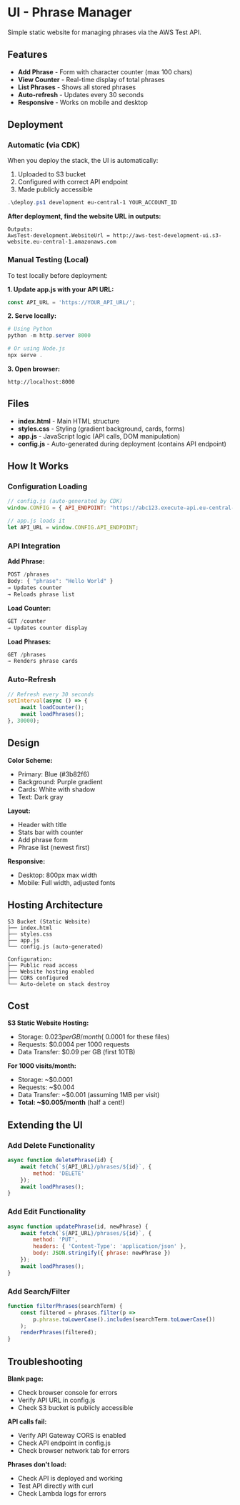 # UI - Phrase Manager

Simple static website for managing phrases via the AWS Test API.

## Features

- **Add Phrase** - Form with character counter (max 100 chars)
- **View Counter** - Real-time display of total phrases
- **List Phrases** - Shows all stored phrases
- **Auto-refresh** - Updates every 30 seconds
- **Responsive** - Works on mobile and desktop

## Deployment

### Automatic (via CDK)

When you deploy the stack, the UI is automatically:
1. Uploaded to S3 bucket
2. Configured with correct API endpoint
3. Made publicly accessible

```powershell
.\deploy.ps1 development eu-central-1 YOUR_ACCOUNT_ID
```

**After deployment, find the website URL in outputs:**
```
Outputs:
AwsTest-development.WebsiteUrl = http://aws-test-development-ui.s3-website.eu-central-1.amazonaws.com
```

### Manual Testing (Local)

To test locally before deployment:

**1. Update app.js with your API URL:**
```javascript
const API_URL = 'https://YOUR_API_URL/';
```

**2. Serve locally:**
```powershell
# Using Python
python -m http.server 8000

# Or using Node.js
npx serve .
```

**3. Open browser:**
```
http://localhost:8000
```

## Files

- **index.html** - Main HTML structure
- **styles.css** - Styling (gradient background, cards, forms)
- **app.js** - JavaScript logic (API calls, DOM manipulation)
- **config.js** - Auto-generated during deployment (contains API endpoint)

## How It Works

### Configuration Loading

```javascript
// config.js (auto-generated by CDK)
window.CONFIG = { API_ENDPOINT: "https://abc123.execute-api.eu-central-1.amazonaws.com/prod/" };

// app.js loads it
let API_URL = window.CONFIG.API_ENDPOINT;
```

### API Integration

**Add Phrase:**
```javascript
POST /phrases
Body: { "phrase": "Hello World" }
→ Updates counter
→ Reloads phrase list
```

**Load Counter:**
```javascript
GET /counter
→ Updates counter display
```

**Load Phrases:**
```javascript
GET /phrases
→ Renders phrase cards
```

### Auto-Refresh

```javascript
// Refresh every 30 seconds
setInterval(async () => {
    await loadCounter();
    await loadPhrases();
}, 30000);
```

## Design

**Color Scheme:**
- Primary: Blue (#3b82f6)
- Background: Purple gradient
- Cards: White with shadow
- Text: Dark gray

**Layout:**
- Header with title
- Stats bar with counter
- Add phrase form
- Phrase list (newest first)

**Responsive:**
- Desktop: 800px max width
- Mobile: Full width, adjusted fonts

## Hosting Architecture

```
S3 Bucket (Static Website)
├── index.html
├── styles.css
├── app.js
└── config.js (auto-generated)

Configuration:
├── Public read access
├── Website hosting enabled
├── CORS configured
└── Auto-delete on stack destroy
```

## Cost

**S3 Static Website Hosting:**
- Storage: $0.023 per GB/month (~$0.0001 for these files)
- Requests: $0.0004 per 1000 requests
- Data Transfer: $0.09 per GB (first 10TB)

**For 1000 visits/month:**
- Storage: ~$0.0001
- Requests: ~$0.004
- Data Transfer: ~$0.001 (assuming 1MB per visit)
- **Total: ~$0.005/month** (half a cent!)

## Extending the UI

### Add Delete Functionality

```javascript
async function deletePhrase(id) {
    await fetch(`${API_URL}/phrases/${id}`, {
        method: 'DELETE'
    });
    await loadPhrases();
}
```

### Add Edit Functionality

```javascript
async function updatePhrase(id, newPhrase) {
    await fetch(`${API_URL}/phrases/${id}`, {
        method: 'PUT',
        headers: { 'Content-Type': 'application/json' },
        body: JSON.stringify({ phrase: newPhrase })
    });
    await loadPhrases();
}
```

### Add Search/Filter

```javascript
function filterPhrases(searchTerm) {
    const filtered = phrases.filter(p => 
        p.phrase.toLowerCase().includes(searchTerm.toLowerCase())
    );
    renderPhrases(filtered);
}
```

## Troubleshooting

**Blank page:**
- Check browser console for errors
- Verify API URL in config.js
- Check S3 bucket is publicly accessible

**API calls fail:**
- Verify API Gateway CORS is enabled
- Check API endpoint in config.js
- Check browser network tab for errors

**Phrases don't load:**
- Check API is deployed and working
- Test API directly with curl
- Check Lambda logs for errors

